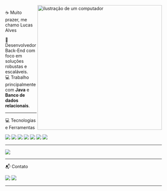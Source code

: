<img src="https://i.imgur.com/iOXjN2i.png" alt="ilustração de um computador" min-width="400px" max-width="400px" width="400px" align="right">

:coffee: Muito prazer, me chamo Lucas Alves

🎯 Desenvolvedor Back-End com foco em soluções robustas e escaláveis.  
💻 Trabalho principalmente com **Java** e **Banco de dados relacionais**.

---

:computer: Tecnologias e Ferramentas

<div>
  <img src="https://img.shields.io/badge/java-%23ED8B00.svg?style=for-the-badge&logo=openjdk&logoColor=white"/>
  <img src="https://img.shields.io/badge/python-3670A0?style=for-the-badge&logo=python&logoColor=ffdd54"/>
  <img src="https://img.shields.io/badge/Spring_Boot-6DB33F?style=for-the-badge&logo=spring-boot&logoColor=white"/>
  <img src="https://img.shields.io/badge/MySQL-00000F?style=for-the-badge&logo=mysql&logoColor=white"/>
  <img src="https://img.shields.io/badge/PostgreSQL-000?style=for-the-badge&logo=postgresql"/>
  <img src="https://img.shields.io/badge/html5-%23E34F26.svg?style=for-the-badge&logo=html5&logoColor=white"/>
   <img src="https://img.shields.io/badge/css3-%231572B6.svg?style=for-the-badge&logo=css3&logoColor=white"/>
</div>

---
<div>

  
![](https://github-readme-stats.vercel.app/api/top-langs/?username=tluccas&hide=html&layout=compact&theme=dracula)

---
</div>


:mailbox_with_mail: Contato

<div>
  <a href="https://www.linkedin.com/in/lucasalvesz/"><img src="https://img.shields.io/badge/LinkedIn-0077B5?style=for-the-badge&logo=linkedin&logoColor=white"></a>
  <a href= "mailto:lucas1901alves@gmail.com"><img src= "https://img.shields.io/badge/Gmail-333333?style=for-the-badge&logo=gmail&logoColor=red"></a>
</div>

---
